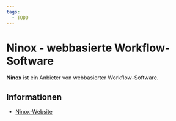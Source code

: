 ```yaml
---
tags:
  - TODO
---
```


# Ninox - webbasierte Workflow-Software

**Ninox** ist ein Anbieter von webbasierter Workflow-Software.


## Informationen

- [Ninox-Website](https://ninox.com/de)

